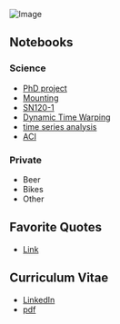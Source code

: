 ![Image](https://kleinhansda.github.io/DSKleinhans/me.jpg)

## Notebooks

### Science
* [PhD project](https://kleinhansda.github.io/DSKleinhans/SN120_TrackMate.nb.html)
* [Mounting](https://kleinhansda.github.io/DSKleinhans/SN120_TrackMate.nb.html)
* [SN120-1](https://kleinhansda.github.io/DSKleinhans/SN120_TrackMate.nb.html)
* [Dynamic Time Warping](https://kleinhansda.github.io/DSKleinhans/DA-TimeSeries_DTW.nb.html)
* [time series analysis](https://kleinhansda.github.io/DSKleinhans/DA-TimeSeries_singles_count.nb.html)
* [ACI](https://kleinhansda.github.io/DSKleinhans/DA-ACI.html)

### Private
* Beer
* Bikes
* Other

## Favorite Quotes
* [Link](url)

## Curriculum Vitae
* [LinkedIn](https://www.linkedin.com/in/david-simon-kleinhans-2bab5463/)
* [pdf]()

